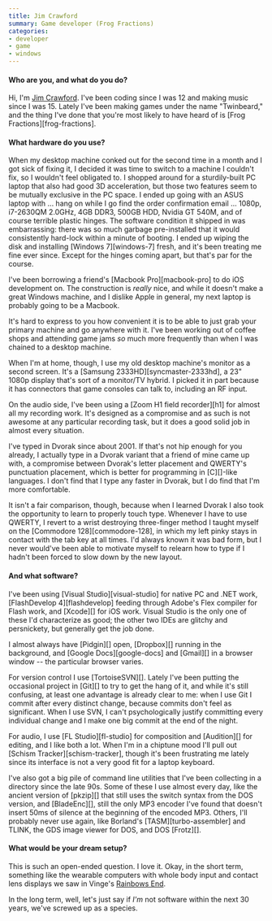 ```yaml
---
title: Jim Crawford
summary: Game developer (Frog Fractions)
categories:
- developer
- game
- windows
---
```


#### Who are you, and what do you do?

Hi, I'm [Jim Crawford](http://twinbeardstudios.com/ "Jim's website."). I've been coding since I was 12 and making music since I was 15. Lately I've been making games under the name "Twinbeard," and the thing I've done that you're most likely to have heard of is [Frog Fractions][frog-fractions].

#### What hardware do you use?

When my desktop machine conked out for the second time in a month and I got sick of fixing it, I decided it was time to switch to a machine I couldn't fix, so I wouldn't feel obligated to. I shopped around for a sturdily-built PC laptop that also had good 3D acceleration, but those two features seem to be mutually exclusive in the PC space. I ended up going with an ASUS laptop with ... hang on while I go find the order confirmation email ... 1080p, i7-2630QM 2.0GHz, 4GB DDR3, 500GB HDD, Nvidia GT 540M, and of course terrible plastic hinges. The software condition it shipped in was embarrassing: there was so much garbage pre-installed that it would consistently hard-lock within a minute of booting. I ended up wiping the disk and installing [Windows 7][windows-7] fresh, and it's been treating me fine ever since. Except for the hinges coming apart, but that's par for the course.

I've been borrowing a friend's [Macbook Pro][macbook-pro] to do iOS development on. The construction is *really* nice, and while it doesn't make a great Windows machine, and I dislike Apple in general, my next laptop is probably going to be a Macbook.

It's hard to express to you how convenient it is to be able to just grab your primary machine and go anywhere with it. I've been working out of coffee shops and attending game jams *so* much more frequently than when I was chained to a desktop machine.

When I'm at home, though, I use my old desktop machine's monitor as a second screen. It's a [Samsung 2333HD][syncmaster-2333hd], a 23" 1080p display that's sort of a monitor/TV hybrid. I picked it in part because it has connectors that game consoles can talk to, including an RF input.

On the audio side, I've been using a [Zoom H1 field recorder][h1] for almost all my recording work. It's designed as a compromise and as such is not awesome at any particular recording task, but it does a good solid job in almost every situation.

I've typed in Dvorak since about 2001. If that's not hip enough for you already, I actually type in a Dvorak variant that a friend of mine came up with, a compromise between Dvorak's letter placement and QWERTY's punctuation placement, which is better for programming in [C][]-like languages. I don't find that I type any faster in Dvorak, but I do find that I'm more comfortable.

It isn't a fair comparison, though, because when I learned Dvorak I also took the opportunity to learn to properly touch type. Whenever I have to use QWERTY, I revert to a wrist destroying three-finger method I taught myself on the [Commodore 128][commodore-128], in which my left pinky stays in contact with the tab key at all times. I'd always known it was bad form, but I never would've been able to motivate myself to relearn how to type if I hadn't been forced to slow down by the new layout.

#### And what software?

I've been using [Visual Studio][visual-studio] for native PC and .NET work, [FlashDevelop 4][flashdevelop] feeding through Adobe's Flex compiler for Flash work, and [Xcode][] for iOS work. Visual Studio is the only one of these I'd characterize as good; the other two IDEs are glitchy and persnickety, but generally get the job done.

I almost always have [Pidgin][] open, [Dropbox][] running in the background, and [Google Docs][google-docs] and [Gmail][] in a browser window -- the particular browser varies.

For version control I use [TortoiseSVN][]. Lately I've been putting the occasional project in [Git][] to try to get the hang of it, and while it's still confusing, at least one advantage is already clear to me: when I use Git I commit after every distinct change, because commits don't feel as significant. When I use SVN, I can't psychologically justify committing every individual change and I make one big commit at the end of the night.

For audio, I use [FL Studio][fl-studio] for composition and [Audition][] for editing, and I like both a lot. When I'm in a chiptune mood I'll pull out [Schism Tracker][schism-tracker], though it's been frustrating me lately since its interface is not a very good fit for a laptop keyboard.

I've also got a big pile of command line utilities that I've been collecting in a directory since the late 90s. Some of these I use almost every day, like the ancient version of [pkzip][] that still uses the switch syntax from the DOS version, and [BladeEnc][], still the only MP3 encoder I've found that doesn't insert 50ms of silence at the beginning of the encoded MP3. Others, I'll probably never use again, like Borland's [TASM][turbo-assembler] and TLINK, the GDS image viewer for DOS, and DOS [Frotz][].

#### What would be your dream setup?

This is such an open-ended question. I love it. Okay, in the short term, something like the wearable computers with whole body input and contact lens displays we saw in Vinge's [Rainbows End](http://en.wikipedia.org/wiki/Rainbows_End "The Wikipedia entry for 'Rainbows End'.").

In the long term, well, let's just say if *I'm* not software within the next 30 years, we've screwed up as a species.